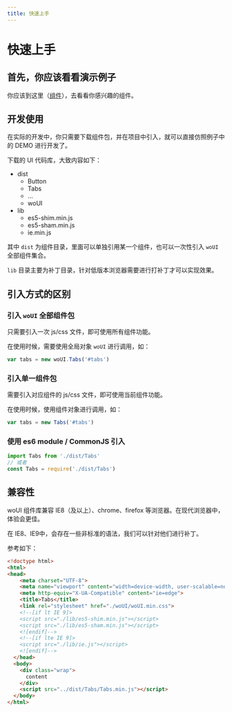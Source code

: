```yaml
---
title: 快速上手
---
```


# 快速上手

## 首先，你应该看看演示例子

你应该到这里（[组件](#)），去看看你感兴趣的组件。

## 开发使用

在实际的开发中，你只需要下载组件包，并在项目中引入，就可以直接仿照例子中的 DEMO 进行开发了。

下载的 UI 代码库，大致内容如下：

* dist
    * Button
    * Tabs
    * ...
    * woUI
* lib
    * es5-shim.min.js
    * es5-sham.min.js
    * ie.min.js

其中 `dist` 为组件目录，里面可以单独引用某一个组件，也可以一次性引入 `woUI` 全部组件集合。

`lib` 目录主要为补丁目录，针对低版本浏览器需要进行打补丁才可以实现效果。

## 引入方式的区别

### 引入 `woUI` 全部组件包

只需要引入一次 js/css 文件，即可使用所有组件功能。

在使用时候，需要使用全局对象 `woUI` 进行调用，如：

```js
var tabs = new woUI.Tabs('#tabs')
```

### 引入单一组件包

需要引入对应组件的 js/css 文件，即可使用当前组件功能。

在使用时候，使用组件对象进行调用，如：

```js
var tabs = new Tabs('#tabs')
```

### 使用 es6 module / CommonJS 引入

```js
import Tabs from './dist/Tabs'
// 或者
const Tabs = require('./dist/Tabs')
```

## 兼容性

woUI 组件库兼容 IE8（及以上）、chrome、firefox 等浏览器。在现代浏览器中，体验会更佳。

在 IE8、IE9中，会存在一些非标准的语法，我们可以针对他们进行补丁。

参考如下：

```html
<!doctype html>
<html>
<head>
    <meta charset="UTF-8">
    <meta name="viewport" content="width=device-width, user-scalable=no, initial-scale=1.0, maximum-scale=1.0, minimum-scale=1.0">
    <meta http-equiv="X-UA-Compatible" content="ie=edge">
    <title>Tabs</title>
    <link rel="stylesheet" href="./woUI/woUI.min.css">
    <!--[if lt IE 9]>
    <script src="./lib/es5-shim.min.js"></script>
    <script src="./lib/es5-sham.min.js"></script>
    <![endif]-->
    <!--[if lte IE 9]>
    <script src="./lib/ie.js"></script>
    <![endif]-->
  </head>
  <body>
    <div class="wrap">
      content
    </div>
    <script src="../dist/Tabs/Tabs.min.js"></script>
  </body>
</html>
```